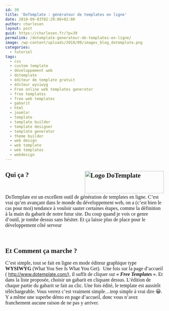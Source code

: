 ```yaml
---
id: 39
title: 'DoTemplate : générateur de templates en ligne'
date: 2010-09-03T02:29:08+02:00
author: charlesen
layout: post
guid: https://charlesen.fr/?p=39
permalink: /dotemplate-generateur-de-templates-en-ligne/
image: /wp-content/uploads/2010/09/images_blog_dotemplate.png
categories:
  - tutoriel
tags:
  - css
  - custom template
  - développement web
  - dotemplate
  - éditeur de template gratuit
  - éditeur wysiwyg
  - Free online web templates generator
  - free templates
  - free web templates
  - gabarit
  - html
  - joomla!
  - template
  - template builder
  - template designer
  - template generator
  - theme builder
  - web design
  - web template
  - web templates
  - webdesign
---
```

## <span style="font-family: book antiqua,palatino;"><img loading="lazy" class=" alignright size-full wp-image-38" style="float: right;" src="https://charlesen.fr/wp-content/uploads/2010/09/images_blog_dotemplate.png" alt="Logo DoTemplate" title="Logo DoTemplate" width="251" height="71" />Qui ça ?</span>

 

<span style="font-size: 12pt;"><span style="font-family: book antiqua,palatino;">DoTemplate est un excellent outil de génération de templates en ligne. C&rsquo;est vrai qu&rsquo;en avançant dans le monde du développement web, on a (c&rsquo;est bien le cas pour moi) tendance à vouloir sauter certaines étapes, comme la définition à la main du gabarit de notre futur site. Du coup quand je vois ce genre d&rsquo;outil, je tombe dessus sans hésiter. Et ça laisse plus de place pour le développement côté serveur 🙂<br /></span></span>

 

## <span style="font-family: book antiqua,palatino;">Et Comment ça marche ?</span>



<span style="font-size: 12pt;"><span style="font-family: book antiqua,palatino;">C&rsquo;est simple, tout se fait en ligne en mode éditeur graphique type <strong>WYSIWYG</strong> (What You See Is What You Get).&nbsp; Une fois sur la page d&rsquo;accueil ( </span></span><a target="_blank" title="Page d'accueil du site DoTemplate (Lien externe)" href="http://www.dotemplate.com/"><span style="font-size: 12pt;"><span style="font-family: book antiqua,palatino;">http://www.dotemplate.com/</span></span></a>), <span style="font-family: book antiqua,palatino;"><span style="font-size: 12pt;">il suffit de cliquer sur <em><strong>« Free Templates »</strong></em>. Et dans la liste proposée, choisir un gabarit en cliquant dessus. L&rsquo;édition de chaque partie du gabarit se fait au clic. Une fois édité, le template est aussitôt téléchargeable. Vous verrez c&rsquo;est vraiment simple&#8230;</span></span><span style="font-size: 12pt;"><span style="font-family: book antiqua,palatino;">trop simple à vrai dire 😀</span></span><span style="font-family: book antiqua,palatino;"><span style="font-size: 12pt;">. Y a même une superbe démo en page d&rsquo;accueil, donc vous n&rsquo;avez franchement aucune raison de ne pas y arriver.</span></span>